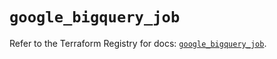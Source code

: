 # `google_bigquery_job`

Refer to the Terraform Registry for docs: [`google_bigquery_job`](https://registry.terraform.io/providers/hashicorp/google-beta/5.12.0/docs/resources/google_bigquery_job).
